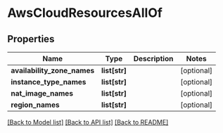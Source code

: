 # AwsCloudResourcesAllOf

## Properties
Name | Type | Description | Notes
------------ | ------------- | ------------- | -------------
**availability_zone_names** | **list[str]** |  | [optional] 
**instance_type_names** | **list[str]** |  | [optional] 
**nat_image_names** | **list[str]** |  | [optional] 
**region_names** | **list[str]** |  | [optional] 

[[Back to Model list]](../README.md#documentation-for-models) [[Back to API list]](../README.md#documentation-for-api-endpoints) [[Back to README]](../README.md)


